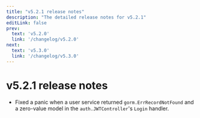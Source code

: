 ```yaml
---
title: "v5.2.1 release notes"
description: "The detailed release notes for v5.2.1"
editLink: false
prev:
  text: 'v5.2.0'
  link: '/changelog/v5.2.0'
next:
  text: 'v5.3.0'
  link: '/changelog/v5.3.0'
---
```


# v5.2.1 release notes

- Fixed a panic when a user service returned `gorm.ErrRecordNotFound` and a zero-value model in the `auth.JWTController`'s `Login` handler.